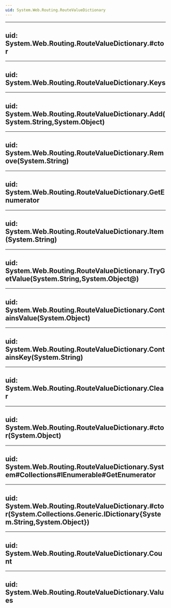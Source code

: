 ```yaml
---
uid: System.Web.Routing.RouteValueDictionary
---
```


---
uid: System.Web.Routing.RouteValueDictionary.#ctor
---

---
uid: System.Web.Routing.RouteValueDictionary.Keys
---

---
uid: System.Web.Routing.RouteValueDictionary.Add(System.String,System.Object)
---

---
uid: System.Web.Routing.RouteValueDictionary.Remove(System.String)
---

---
uid: System.Web.Routing.RouteValueDictionary.GetEnumerator
---

---
uid: System.Web.Routing.RouteValueDictionary.Item(System.String)
---

---
uid: System.Web.Routing.RouteValueDictionary.TryGetValue(System.String,System.Object@)
---

---
uid: System.Web.Routing.RouteValueDictionary.ContainsValue(System.Object)
---

---
uid: System.Web.Routing.RouteValueDictionary.ContainsKey(System.String)
---

---
uid: System.Web.Routing.RouteValueDictionary.Clear
---

---
uid: System.Web.Routing.RouteValueDictionary.#ctor(System.Object)
---

---
uid: System.Web.Routing.RouteValueDictionary.System#Collections#IEnumerable#GetEnumerator
---

---
uid: System.Web.Routing.RouteValueDictionary.#ctor(System.Collections.Generic.IDictionary{System.String,System.Object})
---

---
uid: System.Web.Routing.RouteValueDictionary.Count
---

---
uid: System.Web.Routing.RouteValueDictionary.Values
---
